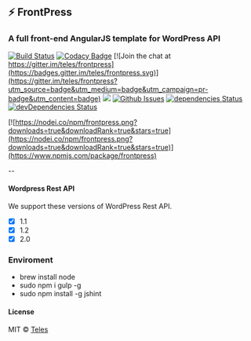 
## :zap: FrontPress
### A full front-end AngularJS template for WordPress API

[![Build Status](https://travis-ci.org/frontpressorg/frontpress.svg?branch=master)](https://travis-ci.org/frontpressorg/frontpress) [![Codacy Badge](https://api.codacy.com/project/badge/Coverage/da783fc5da8c4f0e98d6f0a18d01dc0b)](https://www.codacy.com/app/frontpress/frontpress?utm_source=github.com&amp;utm_medium=referral&amp;utm_content=teles/frontpress&amp;utm_campaign=Badge_Coverage) [![Join the chat at https://gitter.im/teles/frontpress](https://badges.gitter.im/teles/frontpress.svg)](https://gitter.im/teles/frontpress?utm_source=badge&utm_medium=badge&utm_campaign=pr-badge&utm_content=badge) [![](https://api.codacy.com/project/badge/Grade/8da469f973d143189c352cdd852d23ca)](https://www.codacy.com/app/josetelesmaciel/frontpress?utm_source=github.com&amp;utm_medium=referral&amp;utm_content=teles/frontpress&amp;utm_campaign=Badge_Grade) [![Github Issues](http://githubbadges.herokuapp.com/teles/frontpress/issues.svg)](https://github.com/teles/frontpress/issues) [![dependencies Status](https://david-dm.org/teles/frontpress/status.svg)](https://david-dm.org/teles/frontpress) [![devDependencies Status](https://david-dm.org/teles/frontpress/dev-status.svg)](https://david-dm.org/teles/frontpress?type=dev)

[![https://nodei.co/npm/frontpress.png?downloads=true&downloadRank=true&stars=true](https://nodei.co/npm/frontpress.png?downloads=true&downloadRank=true&stars=true)](https://www.npmjs.com/package/frontpress)

--

#### Wordpress Rest API

We support these versions of WordPress Rest API.

- [x] 1.1
- [x] 1.2
- [x] 2.0

### Enviroment
* brew install node
* sudo npm i gulp -g
* sudo npm install -g jshint

#### License

MIT © [Teles](https://github.com/teles)
